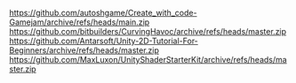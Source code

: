 https://github.com/autoshgame/Create_with_code-Gamejam/archive/refs/heads/main.zip
https://github.com/bitbuilders/CurvingHavoc/archive/refs/heads/master.zip
https://github.com/Antarsoft/Unity-2D-Tutorial-For-Beginners/archive/refs/heads/master.zip
https://github.com/MaxLuxon/UnityShaderStarterKit/archive/refs/heads/master.zip
